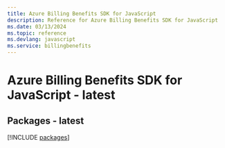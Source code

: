 ```yaml
---
title: Azure Billing Benefits SDK for JavaScript
description: Reference for Azure Billing Benefits SDK for JavaScript
ms.date: 03/13/2024
ms.topic: reference
ms.devlang: javascript
ms.service: billingbenefits
---
```

# Azure Billing Benefits SDK for JavaScript - latest
## Packages - latest
[!INCLUDE [packages](billing-benefits-index.md)]